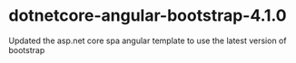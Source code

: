 # dotnetcore-angular-bootstrap-4.1.0

Updated the asp.net core spa angular template to use the latest version of bootstrap

